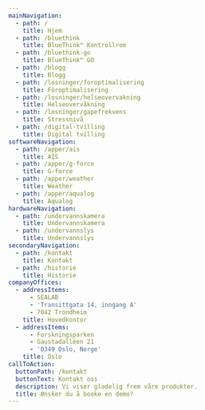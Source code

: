 ```yaml
---
mainNavigation:
  - path: /
    title: Hjem
  - path: /bluethink
    title: BlueThink™ Kontrollrom
  - path: /bluethink-go
    title: BlueThink™ GO
  - path: /blogg
    title: Blogg
  - path: /losninger/foroptimalisering
    title: Fôroptimalisering
  - path: /losninger/helseovervakning
    title: Helseovervåkning
  - path: /losninger/gapefrekvens
    title: Stressnivå
  - path: /digital-tvilling
    title: Digital tvilling
softwareNavigation:
  - path: /apper/ais
    title: AIS
  - path: /apper/g-force
    title: G-force
  - path: /apper/weather
    title: Weather
  - path: /apper/aqualog
    title: Aqualog
hardwareNavigation:
  - path: /undervannskamera
    title: Undervannskamera
  - path: /undervannslys
    title: Undervannslys
secondaryNavigation:
  - path: /kontakt
    title: Kontakt
  - path: /historie
    title: Historie
companyOffices:
  - addressItems:
      - SEALAB
      - 'Transittgata 14, inngang A'
      - 7042 Trondheim
    title: Hovedkontor
  - addressItems:
      - Forskningsparken
      - Gaustadalléen 21
      - '0349 Oslo, Norge'
    title: Oslo
callToAction:
  buttonPath: /kontakt
  buttonText: Kontakt oss
  description: Vi viser gladelig frem våre produkter.
  title: Ønsker du å booke en demo?
---
```



